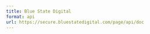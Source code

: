 ```yaml
---
title: Blue State Digital
format: api
url: https://secure.bluestatedigital.com/page/api/doc
---
```

